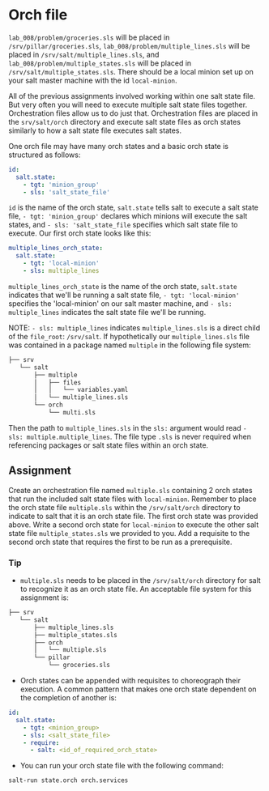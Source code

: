 # Orch file
`lab_008/problem/groceries.sls` will be placed in `/srv/pillar/groceries.sls`, `lab_008/problem/multiple_lines.sls` will be placed in `/srv/salt/multiple_lines.sls`, and `lab_008/problem/multiple_states.sls` will be placed in `/srv/salt/multiple_states.sls`. There should be a local minion set up on your salt master machine with the id `local-minion`.

All of the previous assignments involved working within one salt state file. But very often you will need to execute multiple salt state files together. Orchestration files allow us to do just that. Orchestration files are placed in the `srv/salt/orch` directory and execute salt state files as orch states similarly to how a salt state file executes salt states. 

One orch file may have many orch states and a basic orch state is structured as follows:
```YAML
id:
  salt.state:
    - tgt: 'minion_group'
    - sls: 'salt_state_file'
```
`id` is the name of the orch state, `salt.state` tells salt to execute a salt state file, `- tgt: 'minion_group'` declares which minions will execute the salt states, and `- sls: 'salt_state_file` specifies which salt state file to execute. Our first orch state looks like this:
```YAML
multiple_lines_orch_state:
  salt.state:
    - tgt: 'local-minion'
    - sls: multiple_lines
```
`multiple_lines_orch_state` is the name of the orch state, `salt.state` indicates that we'll be running a salt state file, `- tgt: 'local-minion'` specifies the 'local-minion' on our salt master machine, and `- sls: multiple_lines` indicates the salt state file we'll be running.

NOTE: `- sls: multiple_lines` indicates `multiple_lines.sls` is a direct child of the `file_root`: `/srv/salt`. If hypothetically our `multiple_lines.sls` file was contained in a package named `multiple` in the following file system:
```BASH
├── srv
   └── salt
       ├── multiple
       │   ├── files
       │   │   └── variables.yaml
       │   └── multiple_lines.sls
       └── orch
           └── multi.sls
```
Then the path to `multiple_lines.sls` in the `sls:` argument would read `- sls: multiple.multiple_lines`. The file type `.sls` is never required when referencing packages or salt state files within an orch state. 

## Assignment

Create an orchestration file named `multiple.sls` containing 2 orch states that run the included salt state files with `local-minion`. Remember to place the orch state file `multiple.sls` within the `/srv/salt/orch` directory to indicate to salt that it is an orch state file. The first orch state was provided above. Write a second orch state for `local-minion` to execute the other salt state file `multiple_states.sls` we provided to you. Add a requisite to the second orch state that requires the first to be run as a prerequisite.


### Tip
- `multiple.sls` needs to be placed in the `/srv/salt/orch` directory for salt to recognize it as an orch state file. An acceptable file system for this assignment is:
```BASH
├── srv
   └── salt
       ├── multiple_lines.sls
       ├── multiple_states.sls
       ├── orch
       │   └── multiple.sls
       └── pillar
           └── groceries.sls
```
- Orch states can be appended with requisites to choreograph their execution. A common pattern that makes one orch state dependent on the completion of another is:
```YAML
id:
  salt.state:
    - tgt: <minion_group>
    - sls: <salt_state_file>
    - require:
      - salt: <id_of_required_orch_state>
```
- You can run your orch state file with the following command:
```BASH
salt-run state.orch orch.services
```

